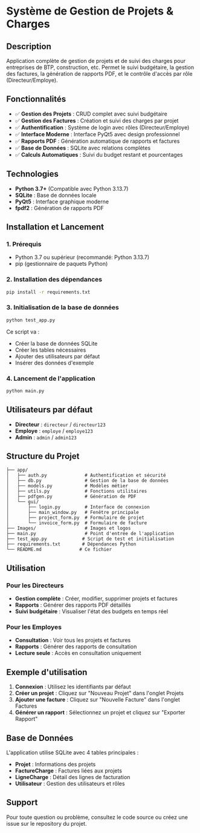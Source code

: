 # Système de Gestion de Projets & Charges

## Description
Application complète de gestion de projets et de suivi des charges pour entreprises de BTP, construction, etc. Permet le suivi budgétaire, la gestion des factures, la génération de rapports PDF, et le contrôle d'accès par rôle (Directeur/Employe).

## Fonctionnalités
- ✅ **Gestion des Projets** : CRUD complet avec suivi budgétaire
- ✅ **Gestion des Factures** : Création et suivi des charges par projet
- ✅ **Authentification** : Système de login avec rôles (Directeur/Employe)
- ✅ **Interface Moderne** : Interface PyQt5 avec design professionnel
- ✅ **Rapports PDF** : Génération automatique de rapports et factures
- ✅ **Base de Données** : SQLite avec relations complètes
- ✅ **Calculs Automatiques** : Suivi du budget restant et pourcentages

## Technologies
- **Python 3.7+** (Compatible avec Python 3.13.7)
- **SQLite** : Base de données locale
- **PyQt5** : Interface graphique moderne
- **fpdf2** : Génération de rapports PDF

## Installation et Lancement

### 1. Prérequis
- Python 3.7 ou supérieur (recommandé: Python 3.13.7)
- pip (gestionnaire de paquets Python)

### 2. Installation des dépendances
```bash
pip install -r requirements.txt
```

### 3. Initialisation de la base de données
```bash
python test_app.py
```
Ce script va :
- Créer la base de données SQLite
- Créer les tables nécessaires
- Ajouter des utilisateurs par défaut
- Insérer des données d'exemple

### 4. Lancement de l'application
```bash
python main.py
```

## Utilisateurs par défaut
- **Directeur** : `directeur` / `directeur123`
- **Employe** : `employe` / `employe123`
- **Admin** : `admin` / `admin123`

## Structure du Projet
```
├── app/
│   ├── auth.py              # Authentification et sécurité
│   ├── db.py                # Gestion de la base de données
│   ├── models.py            # Modèles métier
│   ├── utils.py             # Fonctions utilitaires
│   ├── pdfgen.py            # Génération de PDF
│   └── gui/
│       ├── login.py         # Interface de connexion
│       ├── main_window.py   # Fenêtre principale
│       ├── project_form.py  # Formulaire de projet
│       └── invoice_form.py  # Formulaire de facture
├── Images/                  # Images et logos
├── main.py                  # Point d'entrée de l'application
├── test_app.py             # Script de test et initialisation
├── requirements.txt        # Dépendances Python
└── README.md              # Ce fichier
```

## Utilisation

### Pour les Directeurs
- **Gestion complète** : Créer, modifier, supprimer projets et factures
- **Rapports** : Générer des rapports PDF détaillés
- **Suivi budgétaire** : Visualiser l'état des budgets en temps réel

### Pour les Employes
- **Consultation** : Voir tous les projets et factures
- **Rapports** : Générer des rapports de consultation
- **Lecture seule** : Accès en consultation uniquement

## Exemple d'utilisation
1. **Connexion** : Utilisez les identifiants par défaut
2. **Créer un projet** : Cliquez sur "Nouveau Projet" dans l'onglet Projets
3. **Ajouter une facture** : Cliquez sur "Nouvelle Facture" dans l'onglet Factures
4. **Générer un rapport** : Sélectionnez un projet et cliquez sur "Exporter Rapport"

## Base de Données
L'application utilise SQLite avec 4 tables principales :
- **Projet** : Informations des projets
- **FactureCharge** : Factures liées aux projets
- **LigneCharge** : Détail des lignes de facturation
- **Utilisateur** : Gestion des utilisateurs et rôles

## Support
Pour toute question ou problème, consultez le code source ou créez une issue sur le repository du projet.

